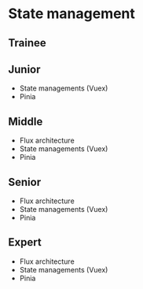 # State management
 
## Trainee

## Junior

- State managements (Vuex)
- Pinia

## Middle

- Flux architecture
- State managements (Vuex)
- Pinia

## Senior

- Flux architecture
- State managements (Vuex)
- Pinia

## Expert

- Flux architecture
- State managements (Vuex)
- Pinia
